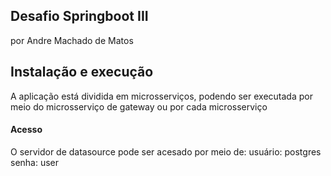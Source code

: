 ## Desafio Springboot III

por Andre Machado de Matos

## Instalação e execução

A aplicação está dividida em microsserviços, podendo ser executada por meio do microsserviço de gateway ou por cada microsserviço 

#### Acesso

O servidor de datasource pode ser acesado por meio de:
usuário: postgres
senha: user
